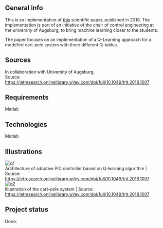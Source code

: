 ## General info
This is an implementation of [this](https://ietresearch.onlinelibrary.wiley.com/doi/full/10.1049/trit.2018.1007) scientific paper, published in 2018. The implementation is part of an initiative of the chair of control engineering at the university of Augsburg, to bring machine learning closer to the students. <p>

The paper focuses on an implementation of a Q-Learning approach for a modelled cart-pole system with three different Q-tables.

## Sources
In collaboration with University of Augsburg. <br>
Source: https://ietresearch.onlinelibrary.wiley.com/doi/full/10.1049/trit.2018.1007

## Requirements
Matlab

## Technologies
Matlab

## Illustrations
![q1](https://user-images.githubusercontent.com/78420756/109525044-6bb8b800-7ab1-11eb-804a-d16b99f5e289.PNG) <br>
Architecture of adaptive PID controller based on Q‐learning algorithm | Source: https://ietresearch.onlinelibrary.wiley.com/doi/full/10.1049/trit.2018.1007
![q2](https://user-images.githubusercontent.com/78420756/109525042-6b202180-7ab1-11eb-9b4a-4233748a8806.PNG) <br>
Illustration of the cart–pole system | Source: https://ietresearch.onlinelibrary.wiley.com/doi/full/10.1049/trit.2018.1007


## Project status
Done.
